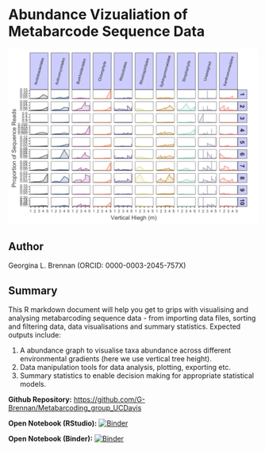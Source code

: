 #  Abundance Vizualiation of Metabarcode Sequence Data

![Final visualization](img/abundance_plot_metabarcoding.png)

## Author

Georgina L. Brennan
(ORCID: 0000-0003-2045-757X)

## Summary

This R markdown document will help you get to grips with visualising and analysing metabarcoding sequence data - from importing data files, sorting and filtering data, data visualisations and summary statistics. Expected outputs include:

1.    A abundance graph to visualise taxa abundance across different environmental gradients (here we use vertical tree height).
2.    Data manipulation tools for data analysis, plotting, exporting etc.
3.    Summary statistics to enable decision making for appropriate statistical models.


**Github Repository:** <https://github.com/G-Brennan/Metabarcoding_group_UCDavis>

**Open Notebook (RStudio):** [![Binder](http://mybinder.org/badge_logo.svg)](http://mybinder.org/v2/gh/G-Brennan/Metabarcoding_group_UCDavis/master?urlpath=rstudio)

**Open Notebook (Binder):** [![Binder](http://mybinder.org/badge_logo.svg)](http://mybinder.org/v2/gh/G-Brennan/Metabarcoding_group_UCDavis/master)
